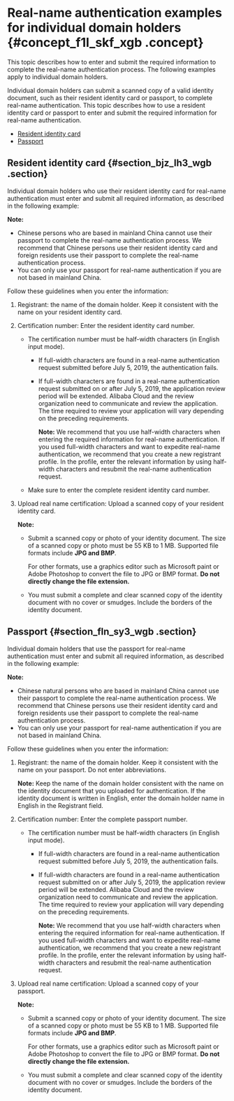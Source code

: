 # Real-name authentication examples for individual domain holders {#concept_f1l_skf_xgb .concept}

This topic describes how to enter and submit the required information to complete the real-name authentication process. The following examples apply to individual domain holders.

Individual domain holders can submit a scanned copy of a valid identity document, such as their resident identity card or passport, to complete real-name authentication. This topic describes how to use a resident identity card or passport to enter and submit the required information for real-name authentication.

-   [Resident identity card](#)
-   [Passport](#)

## Resident identity card {#section_bjz_lh3_wgb .section}

Individual domain holders who use their resident identity card for real-name authentication must enter and submit all required information, as described in the following example:

**Note:** 

-   Chinese persons who are based in mainland China cannot use their passport to complete the real-name authentication process. We recommend that Chinese persons use their resident identity card and foreign residents use their passport to complete the real-name authentication process.
-   You can only use your passport for real-name authentication if you are not based in mainland China.

Follow these guidelines when you enter the information:

1.  Registrant: the name of the domain holder. Keep it consistent with the name on your resident identity card.
2.  Certification number: Enter the resident identity card number.
    -   The certification number must be half-width characters \(in English input mode\).
        -   If full-width characters are found in a real-name authentication request submitted before July 5, 2019, the authentication fails.
        -   If full-width characters are found in a real-name authentication request submitted on or after July 5, 2019, the application review period will be extended. Alibaba Cloud and the review organization need to communicate and review the application. The time required to review your application will vary depending on the preceding requirements.

            **Note:** We recommend that you use half-width characters when entering the required information for real-name authentication. If you used full-width characters and want to expedite real-name authentication, we recommend that you create a new registrant profile. In the profile, enter the relevant information by using half-width characters and resubmit the real-name authentication request.

    -   Make sure to enter the complete resident identity card number.
3.  Upload real name certification: Upload a scanned copy of your resident identity card.

    **Note:** 

    -   Submit a scanned copy or photo of your identity document. The size of a scanned copy or photo must be 55 KB to 1 MB. Supported file formats include **JPG and BMP**.

        For other formats, use a graphics editor such as Microsoft paint or Adobe Photoshop to convert the file to JPG or BMP format. **Do not directly change the file extension.**

    -   You must submit a complete and clear scanned copy of the identity document with no cover or smudges. Include the borders of the identity document.

## Passport {#section_fln_sy3_wgb .section}

Individual domain holders that use the passport for real-name authentication must enter and submit all required information, as described in the following example:

**Note:** 

-   Chinese natural persons who are based in mainland China cannot use their passport to complete the real-name authentication process. We recommend that Chinese persons use their resident identity card and foreign residents use their passport to complete the real-name authentication process.
-   You can only use your passport for real-name authentication if you are not based in mainland China.

Follow these guidelines when you enter the information:

1.  Registrant: the name of the domain holder. Keep it consistent with the name on your passport. Do not enter abbreviations.

    **Note:** Keep the name of the domain holder consistent with the name on the identity document that you uploaded for authentication. If the identity document is written in English, enter the domain holder name in English in the Registrant field.

2.  Certification number: Enter the complete passport number.
    -   The certification number must be half-width characters \(in English input mode\).
        -   If full-width characters are found in a real-name authentication request submitted before July 5, 2019, the authentication fails.
        -   If full-width characters are found in a real-name authentication request submitted on or after July 5, 2019, the application review period will be extended. Alibaba Cloud and the review organization need to communicate and review the application. The time required to review your application will vary depending on the preceding requirements.

            **Note:** We recommend that you use half-width characters when entering the required information for real-name authentication. If you used full-width characters and want to expedite real-name authentication, we recommend that you create a new registrant profile. In the profile, enter the relevant information by using half-width characters and resubmit the real-name authentication request.

3.  Upload real name certification: Upload a scanned copy of your passport.

    **Note:** 

    -   Submit a scanned copy or photo of your identity document. The size of a scanned copy or photo must be 55 KB to 1 MB. Supported file formats include **JPG and BMP**.

        For other formats, use a graphics editor such as Microsoft paint or Adobe Photoshop to convert the file to JPG or BMP format. **Do not directly change the file extension.**

    -   You must submit a complete and clear scanned copy of the identity document with no cover or smudges. Include the borders of the identity document.

